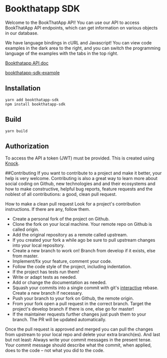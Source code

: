 # Bookthatapp SDK

Welcome to the BookThatApp API! You can use our API to access BookThatApp API endpoints, which can get information on various objects in our database.

We have language bindings in cURL and Javascript! You can view code examples in the dark area to the right, and you can switch the programming language of the examples with the tabs in the top right.

[Bookthatapp API doc](https://www.bookthatapp.com/docs/api/v1/index.html)

[bookthatapp-sdk-example](https://github.com/Zetya/bookthatapp-sdk-example)

## Installation

```
yarn add bookthatapp-sdk
npm install bookthatapp-sdk
```

## Build

```
yarn build
```

## Authorization

To access the API a token (JWT) must be provided. This is created using [Knock](https://github.com/nsarno/knock).

##Contributing
If you want to contribute to a project and make it better, your help is very welcome. Contributing is also a great way to learn more about social coding on Github, new technologies and and their ecosystems and how to make constructive, helpful bug reports, feature requests and the noblest of all contributions: a good, clean pull request.

How to make a clean pull request
Look for a project's contribution instructions. If there are any, follow them.

* Create a personal fork of the project on Github.
* Clone the fork on your local machine. Your remote repo on Github is called origin.
* Add the original repository as a remote called upstream.
* If you created your fork a while ago be sure to pull upstream changes into your local repository.
* Create a new branch to work on! Branch from develop if it exists, else from master.
* Implement/fix your feature, comment your code.
* Follow the code style of the project, including indentation.
* If the project has tests run them!
* Write or adapt tests as needed.
* Add or change the documentation as needed.
* Squash your commits into a single commit with git's [interactive](https://help.github.com/articles/about-git-rebase/) rebase. Create a new branch if necessary.
* Push your branch to your fork on Github, the remote origin.
* From your fork open a pull request in the correct branch. Target the project's develop branch if there is one, else go for master!
* If the maintainer requests further changes just push them to your branch. The PR will be updated automatically.

Once the pull request is approved and merged you can pull the changes from upstream to your local repo and delete your extra branch(es).
And last but not least: Always write your commit messages in the present tense. Your commit message should describe what the commit, when applied, does to the code – not what you did to the code.
